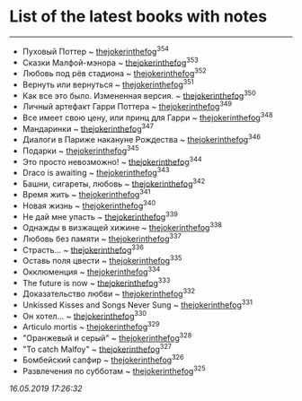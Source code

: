 # List of the latest books with notes
---

* Пуховый Поттер ~ [thejokerinthefog](users/317/317244423-vkontakte)<sup>354</sup>
* Сказки Малфой-мэнора ~ [thejokerinthefog](users/317/317244423-vkontakte)<sup>353</sup>
* Любовь под рёв стадиона ~ [thejokerinthefog](users/317/317244423-vkontakte)<sup>352</sup>
* Вернуть или вернуться ~ [thejokerinthefog](users/317/317244423-vkontakte)<sup>351</sup>
* Как все это было. Измененная версия. ~ [thejokerinthefog](users/317/317244423-vkontakte)<sup>350</sup>
* Личный артефакт Гарри Поттера ~ [thejokerinthefog](users/317/317244423-vkontakte)<sup>349</sup>
* Все имеет свою цену, или принц для Гарри ~ [thejokerinthefog](users/317/317244423-vkontakte)<sup>348</sup>
* Мандаринки ~ [thejokerinthefog](users/317/317244423-vkontakte)<sup>347</sup>
* Диалоги в Париже накануне Рождества ~ [thejokerinthefog](users/317/317244423-vkontakte)<sup>346</sup>
* Подарки ~ [thejokerinthefog](users/317/317244423-vkontakte)<sup>345</sup>
* Это просто невозможно! ~ [thejokerinthefog](users/317/317244423-vkontakte)<sup>344</sup>
* Draco is awaiting ~ [thejokerinthefog](users/317/317244423-vkontakte)<sup>343</sup>
* Башни, сигареты, любовь ~ [thejokerinthefog](users/317/317244423-vkontakte)<sup>342</sup>
* Время жить ~ [thejokerinthefog](users/317/317244423-vkontakte)<sup>341</sup>
* Новая жизнь ~ [thejokerinthefog](users/317/317244423-vkontakte)<sup>340</sup>
* Не дай мне упасть ~ [thejokerinthefog](users/317/317244423-vkontakte)<sup>339</sup>
* Однажды в визжащей хижине ~ [thejokerinthefog](users/317/317244423-vkontakte)<sup>338</sup>
* Любовь без памяти ~ [thejokerinthefog](users/317/317244423-vkontakte)<sup>337</sup>
* Страсть... ~ [thejokerinthefog](users/317/317244423-vkontakte)<sup>336</sup>
* Оставь поля цвести ~ [thejokerinthefog](users/317/317244423-vkontakte)<sup>335</sup>
* Окклюменция ~ [thejokerinthefog](users/317/317244423-vkontakte)<sup>334</sup>
* The future is now ~ [thejokerinthefog](users/317/317244423-vkontakte)<sup>333</sup>
* Доказательство любви ~ [thejokerinthefog](users/317/317244423-vkontakte)<sup>332</sup>
* Unkissed Kisses and Songs Never Sung ~ [thejokerinthefog](users/317/317244423-vkontakte)<sup>331</sup>
* Он хотел... ~ [thejokerinthefog](users/317/317244423-vkontakte)<sup>330</sup>
* Articulo mortis ~ [thejokerinthefog](users/317/317244423-vkontakte)<sup>329</sup>
* "Оранжевый и серый" ~ [thejokerinthefog](users/317/317244423-vkontakte)<sup>328</sup>
* "To catch Malfoy" ~ [thejokerinthefog](users/317/317244423-vkontakte)<sup>327</sup>
* Бомбейский сапфир ~ [thejokerinthefog](users/317/317244423-vkontakte)<sup>326</sup>
* Развлечения по субботам ~ [thejokerinthefog](users/317/317244423-vkontakte)<sup>325</sup>


_16.05.2019 17:26:32_
